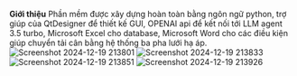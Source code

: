 **Giới thiệu**
Phần mềm được xây dựng hoàn toàn bằng ngôn ngữ python, trợ giúp của QtDesigner để thiết kế GUI, OPENAI api để kết nối tới LLM agent 3.5 turbo, Microsoft Excel cho database, Microsoft Word cho các điều kiện giúp chuyển tải cân bằng hệ thống ba pha lưới hạ áp.
![Screenshot 2024-12-19 213801](https://github.com/user-attachments/assets/fa6df97b-6240-4e38-aaf7-abdf25058b35)
![Screenshot 2024-12-19 213833](https://github.com/user-attachments/assets/88ba3642-1cf4-4b53-88e1-e4ed1f1e82f7)
![Screenshot 2024-12-19 213851](https://github.com/user-attachments/assets/249ccfdb-ca8e-41c1-bd64-b77645fb6bc9)
![Screenshot 2024-12-19 213926](https://github.com/user-attachments/assets/1589e24e-faf3-4bc1-a7b4-9fe444db9de4)
